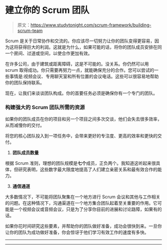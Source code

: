 # 建立你的 Scrum 团队

> 原文：<https://www.studytonight.com/scrum-framework/building-scrum-team>

Scrum 是关于日常协作和交流的。你应该尽一切努力让你的团队变得更容易，因为这将获得巨大的利润。这就是为什么，如果可能的话，将你的团队成员安排在同一个房间、过道或空间，以使合作更加有效。

在许多公司，由于建筑或距离障碍，这是不可能的。没关系。你仍然可以用 scrum 取得成功。你只需要再努力一点，就能确保充分的合作。您可以尝试的一些事情是:视频会议、专用聊天室和所有位置的会议电话。这些可以很容易地帮助你的团队保持联系。

现在，让我们来谈谈团队构成。你的首要任务必须是确保你有一个专门的团队。

### 构建强大的 Scrum 团队所需的资源

如果你的团队成员在你的项目和另一个项目之间多次交谈，他们会失去很多效率，从而减慢你的交付。

将您的核心团队投入到一项任务中，会带来更好的专注度、更高的效率和更快的交付。

1.  **团队成员数量**

根据 Scrum 准则，理想的团队规模是**七个**成员，正负两个。我知道这听起来很具体，但研究表明，这些数字最大限度地提高了人们建立亲密关系和最有效合作的能力。

3.  **通信通道**

大多数情况下，不可能将团队聚集在一个地方进行 Scrum 会议和其他与工作相关的问题。在这种情况下，沟通渠道在一个地方集合团队起着至关重要的作用。它可能是一个视频会议或音频会议，只是为了分享你目前的进展和讨论路障，如果有的话。

如果你花时间研究这些要素，并帮助你的团队做好准备，成功会很快到来。一旦你让你的团队为成功做好准备，你会惊讶于他们学习有效工作的速度有多快。

* * *

* * *